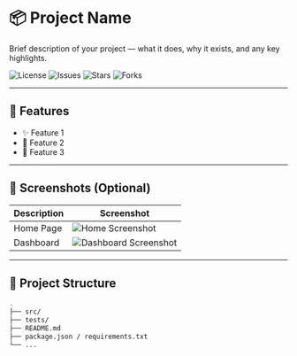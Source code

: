 # 📦 Project Name

Brief description of your project — what it does, why it exists, and any key highlights.

![License](https://img.shields.io/github/license/yourusername/your-repo-name)
![Issues](https://img.shields.io/github/issues/yourusername/your-repo-name)
![Stars](https://img.shields.io/github/stars/yourusername/your-repo-name)
![Forks](https://img.shields.io/github/forks/yourusername/your-repo-name)

---

## 🚀 Features

- ✨ Feature 1
- 🔧 Feature 2
- 🧪 Feature 3

---

## 📸 Screenshots (Optional)

| Description | Screenshot |
|------------|------------|
| Home Page | ![Home Screenshot](link-to-image) |
| Dashboard | ![Dashboard Screenshot](link-to-image) |

---

## 📂 Project Structure

```bash
.
├── src/
├── tests/
├── README.md
├── package.json / requirements.txt
└── ...
